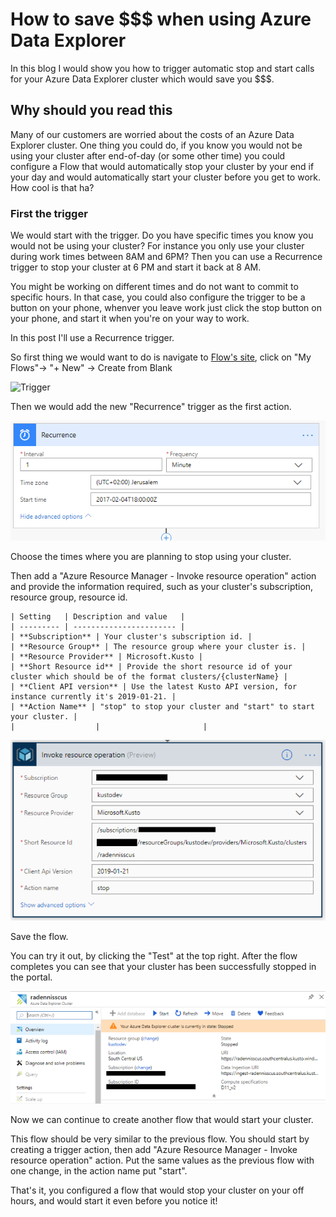 # How to save $$$ when using Azure Data Explorer

In this blog I would show you how to trigger automatic stop and start calls for your Azure Data Explorer cluster which would save you $$$.

## Why should you read this

Many of our customers are worried about the costs of an Azure Data Explorer cluster. One thing you could do, if you know you would not be using your cluster after end-of-day (or some other time) you could configure a Flow that would automatically stop your cluster by your end if your day and would automatically start your cluster before you get to work. How cool is that ha?

### First the trigger

We would start with the trigger. Do you have specific times you know you would not be using your cluster? For instance you only use your cluster during work times between 8AM and 6PM? Then you can use a Recurrence trigger to stop your cluster at 6 PM and start it back at 8 AM.

You might be working on different times and do not want to commit to specific hours. In that case, you could also configure the trigger to be a button on your phone, whenver you leave work just click the stop button on your phone, and start it when you're on your way to work.

In this post I'll use a Recurrence trigger.

So first thing we would want to do is navigate to [Flow's site](https://preview.flow.microsoft.com/en-us/), click on "My Flows"-> "+ New" -> Create from Blank

![Trigger](../resources/images/create-flow-from-blank.PNG "Trigger")

Then we would add the new "Recurrence" trigger as the first action.

![Add recurrence trigger](../resources/images/trigger-6pm.PNG "Add recurrence trigger")

Choose the times where you are planning to stop using your cluster.

Then add a "Azure Resource Manager - Invoke resource operation" action and provide the information required, such as your cluster's subscription, resource group, resource id.

    | Setting   | Description and value   |
    | --------- | ----------------------- |
    | **Subscription** | Your cluster's subscription id. |
    | **Resource Group** | The resource group where your cluster is. |
    | **Resource Provider** | Microsoft.Kusto |
    | **Short Resource id** | Provide the short resource id of your cluster which should be of the format clusters/{clusterName} |
    | **Client API version** | Use the latest Kusto API version, for instance currently it's 2019-01-21. |
    | **Action Name** | "stop" to stop your cluster and "start" to start your cluster. |
    |                  |                       | 

![Add recurrence trigger](../resources/images/azure-resource-manager-invoke.PNG "Add recurrence trigger")

Save the flow.

You can try it out, by clicking the "Test" at the top right. After the flow completes you can see that your cluster has been successfully stopped in the portal.

![Add recurrence trigger](../resources/images/cluster-stopped.PNG "Add recurrence trigger")

Now we can continue to create another flow that would start your cluster.

This flow should be very similar to the previous flow. You should start by creating a trigger action, then add "Azure Resource Manager - Invoke resource operation" action. Put the same values as the previous flow with one change, in the action name put "start".

That's it, you configured a flow that would stop your cluster on your off hours, and would start it even before you notice it!